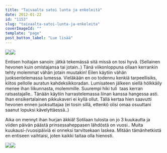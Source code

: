 ```yaml
---
title: "Taivaalta satoi lunta ja enkeleitä"
date: 2012-01-22
id: "1153"
slug: "taivaalta-satoi-lunta-ja-enkeleita"
coverImageId: ""
template: "page"
post_button_label: "Lue lisää"
---
```


[![](/images/IMG_3621.jpg)](http://4.bp.blogspot.com/-g9uEKZWDQuo/Txwuu_OJBCI/AAAAAAAAAPE/tZr-sxkD3i4/s1600/IMG_3621.jpg)[![](/images/IMG_3573.jpg)](http://3.bp.blogspot.com/-wHMQtwQyuDk/Txwuhntg_0I/AAAAAAAAAOs/FJUioUX-cl4/s1600/IMG_3573.jpg)

Entisen hoitajan sanoin: jätkä tekemässä sitä missä on tosi hyvä. (Sellainen hevonen kuin omistajansa tai jotain..) Tänä viikonloppuna ollaan kerrankin tehty molemmat vähän jotain muutakin! Eilen käytiin vähän juoksentelemassa lumessa. Vieläkään en oo todennu kenkiä tarpeellisiks, kiitos pellolle auratun kahdeksikkoradan. Lumisateen jälkeen siellä hölkkäily menee ihan liikunnasta, molemmille. Suurempi hiki tuli  taas kerran ratsastajalle.. Tänään käytiin harrastelemassa liinan kanssa hangessa asti. Ihan ensikertalainen pikkukaveri ei kyllä ollut. Tällä kertaa hien saavutti hevonen ennen juoksuttajaa (ei tosin sillä, ettenkö olisi omaa osuuttani saanut lopuksi kävelyttäessä..)

Aika on mennyt ihan hurjan äkkiä! Sotilaan tulosta on jo 3 kuukautta ja viiden päivän päästä prinsessaheppasen lähdöstä on vuosi.. Muita kuukausi-/vuosipäiviä ei onneksi tarvitsekaan laskea. Mitään tämänhetkistä en entiseen vaihtaisi, joten kaikki taitaa olla hienosti.

[![](/images/IMG_3610.jpg)](http://1.bp.blogspot.com/-ydqkc-Qm7eY/TxwumcsaiLI/AAAAAAAAAO0/FdxDv407978/s1600/IMG_3610.jpg)[![](/images/IMG_3617.jpg)](http://2.bp.blogspot.com/-AAYo9OTEohY/TxwuqtQLVqI/AAAAAAAAAO8/pL9NUOMWJZg/s1600/IMG_3617.jpg)
